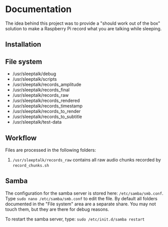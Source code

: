 # Documentation

The idea behind this project was to provide a "should work out of the box" solution to make a Raspberry Pi record what you are talking while sleeping.

## Installation




## File system

* /usr/sleeptalk/debug
* /usr/sleeptalk/scripts
* /usr/sleeptalk/records_amplitude
* /usr/sleeptalk/records_final
* /usr/sleeptalk/records_raw
* /usr/sleeptalk/records_rendered
* /usr/sleeptalk/records_timestamp
* /usr/sleeptalk/records_to_render
* /usr/sleeptalk/records_to_subtitle
* /usr/sleeptalk/test-data

## Workflow

Files are processed in the following folders:
 
1) `/usr/sleeptalk/records_raw` contains all raw audio chunks recorded by `record_chunks.sh`




## Samba

The configuration for the samba server is stored here: `/etc/samba/smb.conf`. Type `sudo nano /etc/samba/smb.conf` to edit the file.
By default all folders documented in the "File system" area are a separate share. You may not touch them, but they are there for debug reasons.

To restart the samba server, type: `sudo /etc/init.d/samba restart`